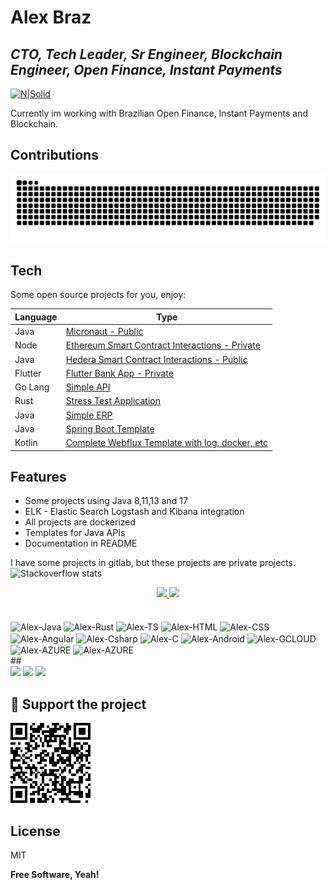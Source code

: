 # Alex Braz
## _CTO, Tech Leader, Sr Engineer, Blockchain Engineer, Open Finance, Instant Payments_

[![N|Solid](https://cldup.com/dTxpPi9lDf.thumb.png)](https://alexjavabraz.github.io/)

Currently im working with Brazilian Open Finance, Instant Payments and Blockchain.

## Contributions
![snake gif](https://github.com/alexjavabraz/alexjavabraz/blob/output/github-snake-dark.svg)

## Tech

Some open source projects for you, enjoy:

| Language | Type | 
| ------ | ------ |
| Java | [Micronaut - Public][PlDb] |
| Node | [Ethereum Smart Contract Interactions - Private][PlGh] |
| Java | [Hedera Smart Contract Interactions - Public][PlGd] |
| Flutter | [Flutter Bank App - Private][PlOd] |
| Go Lang | [Simple API][PlMe] |
| Rust | [Stress Test Application][PlGa] |
| Java | [Simple ERP][PlGb] |
| Java | [Spring Boot Template][PlGc] |
| Kotlin | [Complete Webflux Template with log, docker, etc][PlGd] |

## Features

- Some projects using Java 8,11,13 and 17
- ELK - Elastic Search Logstash and Kibana integration
- All projects are dockerized
- Templates for Java APIs
- Documentation in README 

I have some projects in gitlab, but these projects are private projects.
  ![Stackoverflow stats](http://github-readme-stats.vercel.app/api?username=alexjavabraz&show_icons=true&theme=dracula&include_all_commits=true&count_private=true) 

<div align="center">

  <a target="_blank" href="https://github-readme-stats.vercel.app/api?username=alexjavabraz&show_icons=true&theme=dracula&include_all_commits=true&count_private=true">
    <img height="180em" src="https://github-readme-stats.vercel.app/api?username=alexjavabraz&show_icons=true&theme=dracula&include_all_commits=true&count_private=true"/>
    <img height="180em" src="https://github-readme-stats.vercel.app/api/top-langs/?username=alexjavabraz&layout=compact&langs_count=7&theme=dracula"/>
  </a>
</div>
<br/>
<div style="display: inline_block"><br>
  <img align="center" alt="Alex-Java" height="30" width="40" src="https://cdn.jsdelivr.net/gh/devicons/devicon/icons/java/java-original-wordmark.svg">
  <img align="center" alt="Alex-Rust" height="30" width="40" src="https://cdn.jsdelivr.net/gh/devicons/devicon/icons/rust/rust-plain.svg">
  <img align="center" alt="Alex-TS" height="30" width="40" src="https://cdn.jsdelivr.net/gh/devicons/devicon/icons/typescript/typescript-original.svg">
  <img align="center" alt="Alex-HTML" height="30" width="40" src="https://cdn.jsdelivr.net/gh/devicons/devicon/icons/html5/html5-original.svg">
  <img align="center" alt="Alex-CSS" height="30" width="40" src="https://cdn.jsdelivr.net/gh/devicons/devicon/icons/css3/css3-original.svg">
  <img align="center" alt="Alex-Angular" height="30" width="40" src="https://cdn.jsdelivr.net/gh/devicons/devicon/icons/angularjs/angularjs-original.svg">
  <img align="center" alt="Alex-Csharp" height="30" width="40" src="https://cdn.jsdelivr.net/gh/devicons/devicon/icons/csharp/csharp-original.svg">
  <img align="center" alt="Alex-C" height="30" width="40" src="https://cdn.jsdelivr.net/gh/devicons/devicon/icons/c/c-original.svg">
  <img align="center" alt="Alex-Android" height="30" width="40" src="https://cdn.jsdelivr.net/gh/devicons/devicon/icons/android/android-original.svg">
  <img align="center" alt="Alex-GCLOUD" height="30" width="40" src="https://cdn.jsdelivr.net/gh/devicons/devicon/icons/googlecloud/googlecloud-original.svg">
  <img align="center" alt="Alex-AZURE" height="30" width="40" src="https://cdn.jsdelivr.net/gh/devicons/devicon/icons/azure/azure-original.svg">
  <img align="center" alt="Alex-AZURE" height="30" width="40" src="https://cdn.jsdelivr.net/gh/devicons/devicon/icons/amazonwebservices/amazonwebservices-original.svg">
</div>
  ##
<div> 
  <a href="mailto:alexjavabraz@gmail.com" target="_blank"><img src="https://img.shields.io/badge/Gmail-D14836?style=for-the-badge&logo=gmail&logoColor=white" target="_blank"></a>
  <a href="https://www.linkedin.com/in/alexjavabraz/" target="_blank"><img src="https://img.shields.io/badge/LinkedIn-0077B5?style=for-the-badge&logo=linkedin&logoColor=white" target="_blank"></a>
 	<a href="https://blogjavabraz.blogspot.com/" target="_blank"><img src="hhttps://img.shields.io/badge/Blogger-FF5722?style=for-the-badge&logo=blogger&logoColor=white" target="_blank"></a> 
</div>
  
## :sparkling_heart: Support the project
  <img src="https://github.com/alexjavabraz/alexjavabraz/blob/main/donation.png" />

## License

MIT

**Free Software, Yeah!**

[//]: # (These are reference links used in the body of this note and get stripped out when the markdown processor does its job. There is no need to format nicely because it shouldn't be seen. Thanks SO - http://stackoverflow.com/questions/4823468/store-comments-in-markdown-syntax)

   [dill]: <https://github.com/joemccann/dillinger>
   [git-repo-url]: <https://github.com/joemccann/dillinger.git>
   [john gruber]: <http://daringfireball.net>
   [df1]: <http://daringfireball.net/projects/markdown/>
   [markdown-it]: <https://github.com/markdown-it/markdown-it>
   [Ace Editor]: <http://ace.ajax.org>
   [node.js]: <http://nodejs.org>
   [Twitter Bootstrap]: <http://twitter.github.com/bootstrap/>
   [jQuery]: <http://jquery.com>
   [@tjholowaychuk]: <http://twitter.com/tjholowaychuk>
   [express]: <http://expressjs.com>
   [AngularJS]: <http://angularjs.org>
   [Gulp]: <http://gulpjs.com>

   [PlDb]: <https://github.com/alexjavabraz/micronaut-api/blob/master/README.md>
   [PlGh]: <https://github.com/alexjavabraz/smart-contract-iteractions/blob/main/README.md>
   [PlGd]: <https://github.com/alexjavabraz/hedera-contracts/blob/main/README.md>
   [PlOd]: <https://github.com/alexjavabraz/mobile_app_flutter/blob/main/README.md>
   [PlMe]: <https://github.com/alexjavabraz/api_go/blob/master/README.md>
   [PlGa]: <https://github.com/alexjavabraz/stressTestApi>
   [PlGb]: <https://github.com/alexjavabraz/jpme>
   [PlGc]: <https://github.com/alexjavabraz/spring-boot-angular-example>
   [PlGd]: <https://github.com/alexjavabraz/api-java-template/blob/main/README.md>

